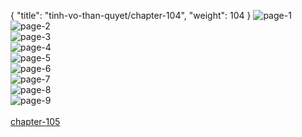 { "title": "tinh-vo-than-quyet/chapter-104", "weight": 104 }
<img src="http://1.bp.blogspot.com/-xdKZquDMS24/WjDyiNbEueI/AAAAAAAHDe0/qwp8wkiAZ88xSmbibgVH7fBl2eRyvPa_gCLcBGAs/s1600/1.jpg?imgmax=0" alt="page-1" origin="http://1.bp.blogspot.com/-xdKZquDMS24/WjDyiNbEueI/AAAAAAAHDe0/qwp8wkiAZ88xSmbibgVH7fBl2eRyvPa_gCLcBGAs/s1600/1.jpg?imgmax=0"><br/>
<img src="http://1.bp.blogspot.com/-O4pfoKoaIY4/WjDyiNLuWRI/AAAAAAAHDew/ekXHeSQ_HXgtZ_SdWBMg5IbdfCR9LJpkwCLcBGAs/s1600/2.jpg?imgmax=0" alt="page-2" origin="http://1.bp.blogspot.com/-O4pfoKoaIY4/WjDyiNLuWRI/AAAAAAAHDew/ekXHeSQ_HXgtZ_SdWBMg5IbdfCR9LJpkwCLcBGAs/s1600/2.jpg?imgmax=0"><br/>
<img src="http://1.bp.blogspot.com/-g4gaIKmchks/WjDyiD-Z_tI/AAAAAAAHDe4/abZNMr6BuNcFh7mkQdLC-UC7xI2BB5HPQCLcBGAs/s1600/3.jpg?imgmax=0" alt="page-3" origin="http://1.bp.blogspot.com/-g4gaIKmchks/WjDyiD-Z_tI/AAAAAAAHDe4/abZNMr6BuNcFh7mkQdLC-UC7xI2BB5HPQCLcBGAs/s1600/3.jpg?imgmax=0"><br/>
<img src="http://1.bp.blogspot.com/-fybfr8KIS9s/WjDyjEfwnrI/AAAAAAAHDe8/zLXTTrSSuEwyCrWlhrCmKD9HsCE-UZwcACLcBGAs/s1600/4.jpg?imgmax=0" alt="page-4" origin="http://1.bp.blogspot.com/-fybfr8KIS9s/WjDyjEfwnrI/AAAAAAAHDe8/zLXTTrSSuEwyCrWlhrCmKD9HsCE-UZwcACLcBGAs/s1600/4.jpg?imgmax=0"><br/>
<img src="http://1.bp.blogspot.com/-NQa077scCzU/WjDyjEuIfOI/AAAAAAAHDfA/Y56OBerILxAiluO7L6ag_BaLUqRH0jUdgCLcBGAs/s1600/5.jpg?imgmax=0" alt="page-5" origin="http://1.bp.blogspot.com/-NQa077scCzU/WjDyjEuIfOI/AAAAAAAHDfA/Y56OBerILxAiluO7L6ag_BaLUqRH0jUdgCLcBGAs/s1600/5.jpg?imgmax=0"><br/>
<img src="http://1.bp.blogspot.com/-kBnn0Sb9qYE/WjDyjbl0dOI/AAAAAAAHDfE/SxTrO0BVffQ9p9ig1DrudWxgqvVB2n_AACLcBGAs/s1600/6.jpg?imgmax=0" alt="page-6" origin="http://1.bp.blogspot.com/-kBnn0Sb9qYE/WjDyjbl0dOI/AAAAAAAHDfE/SxTrO0BVffQ9p9ig1DrudWxgqvVB2n_AACLcBGAs/s1600/6.jpg?imgmax=0"><br/>
<img src="http://1.bp.blogspot.com/-9vCDPGcZH4E/WjDyj9QgwfI/AAAAAAAHDfI/bxKd-FWAQr4Dq61pYYVmgbN_ihUVwuDGQCLcBGAs/s1600/7.jpg?imgmax=0" alt="page-7" origin="http://1.bp.blogspot.com/-9vCDPGcZH4E/WjDyj9QgwfI/AAAAAAAHDfI/bxKd-FWAQr4Dq61pYYVmgbN_ihUVwuDGQCLcBGAs/s1600/7.jpg?imgmax=0"><br/>
<img src="http://1.bp.blogspot.com/-NSRSSgMU7Bk/WjDyj6eIdtI/AAAAAAAHDfM/DiiVNzziIOQnFArMOVmkQKLPy8AqFQZhwCLcBGAs/s1600/8.jpg?imgmax=0" alt="page-8" origin="http://1.bp.blogspot.com/-NSRSSgMU7Bk/WjDyj6eIdtI/AAAAAAAHDfM/DiiVNzziIOQnFArMOVmkQKLPy8AqFQZhwCLcBGAs/s1600/8.jpg?imgmax=0"><br/>
<img src="http://1.bp.blogspot.com/-8dwmpfxdng8/WjDykOcb8VI/AAAAAAAHDfQ/bvDD2i0MQIA0fRR_9_72QyldKYNu94pegCLcBGAs/s1600/9.jpg?imgmax=0" alt="page-9" origin="http://1.bp.blogspot.com/-8dwmpfxdng8/WjDykOcb8VI/AAAAAAAHDfQ/bvDD2i0MQIA0fRR_9_72QyldKYNu94pegCLcBGAs/s1600/9.jpg?imgmax=0"><br/>
<br/><a class="nextchap" href="/tinh-vo-than-quyet/chapter-105">chapter-105</a>
